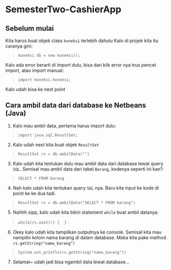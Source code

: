 # SemesterTwo-CashierApp

## Sebelum mulai
Kita harus buat objek class `koneksi` terlebih dahulu
Kalo di projek kita itu caranya gini:
> ```koneksi db = new koneksi();```

Kalo ada error berarti di import dulu, bisa dari klik error nya trus pencet import, atau import manual:
>```import koneksi.koneksi;```

Kalo udah bisa ke next point

## Cara ambil data dari database ke Netbeans (Java)
1. Kalo mau ambil data, pertama harus import dulu:
>```import java.sql.ResultSet;```

2. Kalo udah next kita buat objek `ResultSet`
>```ResultSet rs = db.ambilData("")```

3. Kalo udah kita tentukan dulu mau ambil data dari database lewat query `SQL`. Semisal mau ambil data dari tabel `Barang`, kodenya seperti ini kan?:
>```SELECT * FROM barang```

4. Nah kalo udah kita tentukan query `SQL` nya. Baru kita input ke kode di point ke ke dua tadi.
>```ResultSet rs = db.ambilData("SELECT * FROM barang")```

5. Nahhh sipp, kalo udah kita bikin statement `while` buat ambil datanya:
>```while(rs.next()) {```
``` ```
```}```

6. Okey kalo udah kita tampilkan outputnya ke console. Semisal kita mau nampilin kolom nama barang di dalam database. Maka kita pake method `rs.getString("nama_barang")`
>```System.out.println(rs.getString("nama_barang"))```

7. Selamat~ udah jadi bisa ngambil data lewat database...